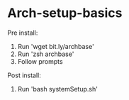 # Arch-setup-basics

Pre install:
  1. Run 'wget bit.ly/archbase'
  2. Run 'zsh archbase'
  3. Follow prompts

Post install:
  1. Run 'bash systemSetup.sh'